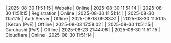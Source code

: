 | 2025-08-30 11:51:15 | Website | Online | 2025-08-30 11:51:14 |
| 2025-08-30 11:51:15 | Registration | Online | 2025-08-30 11:51:14 |
| 2025-08-30 11:51:15 | Auth Server | Offline | 2025-08-18 09:33:31 |
| 2025-08-30 11:51:15 | Kezan (PvE) | Offline | 2025-08-03 17:58:02 |
| 2025-08-30 11:51:15 | Gurubashi (PvP) | Offline | 2025-08-23 21:44:06 |
| 2025-08-30 11:51:15 | Cloudflare | Online | 2025-08-30 11:51:14 |
